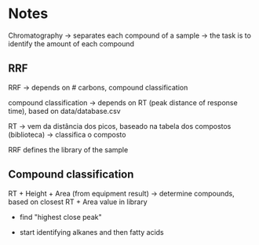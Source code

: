 # Notes

Chromatography -> separates each compound of a sample -> the task is to identify the amount of each compound

## RRF

RRF -> depends on # carbons, compound classification

compound classification -> depends on RT (peak distance of response time), based on data/database.csv

RT -> vem da distância dos picos, baseado na tabela dos compostos (biblioteca) -> classifica o composto

RRF defines the library of the sample

## Compound classification

RT + Height + Area (from equipment result) -> determine compounds, based on closest RT + Area value in library

* find "highest close peak"

* start identifying alkanes and then fatty acids
